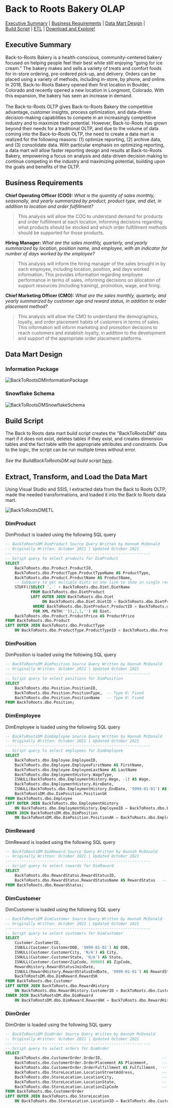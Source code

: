 <a name="top"></a>

# Back to Roots Bakery OLAP
[Executive Summary](#ExecutiveSummary) | [Business Requirements](#BusinessRequirements) | [Data Mart Design](#DataMartDesign) |
<br>[Build Script](#BuildScript) | [ETL](#ETL) | [Download and Explore!](#DownloadExplore)

<a name="ExecutiveSummary"></a>
## Executive Summary
Back-to-Roots Bakery is a health-conscious, community-centered bakery focused on helping people feel their best while still enjoying “going for ice cream.” The bakery makes and sells a variety of treats and comfort foods for in-store ordering, pre-ordered pick-up, and delivery. Orders can be placed using a variety of methods, including in-store, by phone, and online. In 2018, Back-to-Roots Bakery opened their first location in Boulder, Colorado and recently opened a new location in Longmont, Colorado. With this expansion, the bakery has seen an increase in demand.
<br>
<br>The Back-to-Roots OLTP gives Back-to-Roots Bakery the competitive advantage, customer insights, process optimization, and data-driven decision-making capabilities to compete in an increasingly competitive industry and to maximize their potential. However, Back-to-Roots has grown beyond their needs for a traditional OLTP, and due to the volume of data coming into the Back-to-Roots OLTP, the need to create a data mart is realized for the following reasons: (1) optimize reporting, (2) archive data, and (3) consolidate data. With particular emphasis on optimizing reporting, a data mart will allow faster reporting design and results at Back-to-Roots Bakery, empowering a focus on analysis and data-driven decision making to continue competing in the industry and maximizing potential, building upon the goals and benefits of the OLTP.
<br>

<a name="BusinessRequirements"></a>
## Business Requirements
<b>Chief Operating Officer (COO):</b> <i>What is the quantity of sales monthly, seasonally, and yearly summarized by product, product type, and diet, in addition to location and order fulfillment?</i>
<blockquote>This analysis will allow the COO to understand demand for products and order fulfillment at each location, informing decisions regarding what products should be stocked and which order fulfillment methods should be supported for those products.</blockquote>

<b>Hiring Manager:</b> <i>What are the sales monthly, quarterly, and yearly summarized by location, position name, and employee, with an indicator for number of days worked by the employee?</i>
<blockquote>This analysis will inform the hiring manager of the sales brought in by each employee, including location, position, and days worked information. This provides information regarding employee performance in terms of sales, informing decisions on allocation of support resources (including training), promotion, wage, and firing.</blockquote>

<b>Chief Marketing Officer (CMO):</b> <i>What are the sales monthly, quarterly, and yearly summarized by customer age and reward status, in addition to order placement method?</i>
<blockquote>This analysis will allow the CMO to understand the demographics, loyalty, and order placement habits of customers in terms of sales. This information will inform marketing and promotion decisions to reach customers and establish loyalty, in addition to the development and support of the appropriate order placement platforms.</blockquote>

<a name="DataMartDesign"></a>
## Data Mart Design
### Information Package

![BackToRootsDMInformationPackage](https://user-images.githubusercontent.com/91146906/138394990-ba725c47-4bd2-4478-aa8c-23640d321c27.png)

### Snowflake Schema

![BackToRootsDMSnowflakeSchema](https://user-images.githubusercontent.com/91146906/138395442-53585d50-d802-4794-bf6c-3b6ec1aeb7df.png)

<a name="BuildScript"></a>
## Build Script
The Back to Roots data mart build script creates the "BackToRootsDM" data mart if it does not exist, deletes tables if they exist, and creates dimension tables and the fact table with the appropriate attributes and constraints. Due to the logic, the script can be run multiple times without error.
<br>
<br><i>See the BuildBackToRootsDM.sql build script [here](../BackToRootsOLAP/BuildBackToRootsDM.sql).</i>

<a name="ETL"></a>
## Extract, Transform, and Load the Data Mart
Using Visual Studio and SSIS, I extracted data from the Back to Roots OLTP, made the needed transformations, and loaded it into the Back to Roots data mart.

![BackToRootsDMETL](https://user-images.githubusercontent.com/91146906/138397836-485fec03-a356-45c7-9377-3f0d16099afe.png)

### DimProduct
DimProduct is loaded using the following SQL query
```SQL
-- BackToRootsDM DimProduct Source Query Written by Hannah McDonald
-- Originally Written: October 2021 | Updated October 2021
---------------------------------------------------------------
-- Script query to select products for DimProduct
SELECT
	BackToRoots.dbo.Product.ProductID,
	BackToRoots.dbo.ProductType.ProductTypeName AS ProductType,       -- Type 0: Fixed
	BackToRoots.dbo.Product.ProductName AS ProductName,               -- Type 0: Fixed
	-- Subquery to get multiple diets on one line to show in single record
	STUFF((SELECT ', ' + BackToRoots.dbo.Diet.DietName
		   FROM BackToRoots.dbo.DietProduct
		   LEFT OUTER JOIN BackToRoots.dbo.Diet
				ON BackToRoots.dbo.Diet.DietID = BackToRoots.dbo.DietProduct.DietID
			WHERE BackToRoots.dbo.DietProduct.ProductID = BackToRoots.dbo.Product.ProductID
			FOR XML PATH('')),1,1,'') AS Diet,                            -- Type 0: Fixed
	BackToRoots.dbo.Product.ProductPrice AS ProductPrice              -- Type 2: Historical
FROM BackToRoots.dbo.Product
LEFT OUTER JOIN BackToRoots.dbo.ProductType
	ON BackToRoots.dbo.ProductType.ProductTypeID = BackToRoots.dbo.Product.ProductTypeID;
```

### DimPosition
DimPosition is loaded using the following SQL query
```SQL
-- BackToRootsDM DimPosition Source Query Written by Hannah McDonald
-- Originally Written: October 2021 | Updated October 2021
---------------------------------------------------------------
-- Script query to select positions for DimPosition
SELECT
	BackToRoots.dbo.Position.PositionID,
	BackToRoots.dbo.Position.PositionType,	-- Type 0: Fixed
	BackToRoots.dbo.Position.PositionName	-- Type 0: Fixed
FROM BackToRoots.dbo.Position;
```

### DimEmployee
DimEmployee is loaded using the following SQL query
```SQL
-- BackToRootsDM DimEmployee Source Query Written by Hannah McDonald
-- Originally Written: October 2021 | Updated October 2021
---------------------------------------------------------------
-- Script query to select employees for DimEmployee
SELECT
	BackToRoots.dbo.Employee.EmployeeID,
	BackToRoots.dbo.Employee.EmployeeFirstName AS FirstName,                    -- Type 0: Fixed
	BackToRoots.dbo.Employee.EmployeeLastName AS LastName                       -- Type 1: Changing
	BackToRoots.dbo.EmploymentHistory.WageType,                                 -- Type 0: Fixed
	ISNULL(BackToRoots.dbo.EmploymentHistory.Wage, -1) AS Wage,                 -- Type 0: Fixed      -- Replace null with illogical wage
	BackToRoots.dbo.EmploymentHistory.HireDate,                                 -- Type 0: Fixed
	ISNULL(BackToRoots.dbo.EmploymentHistory.EndDate, '9999-01-01') AS EndDate, -- Type 1: Changing   -- Replace null with illogical date
	BackToRootsDM.dbo.DimPosition.PositionSK                                    -- Type 0: Fixed
FROM BackToRoots.dbo.Employee
LEFT OUTER JOIN BackToRoots.dbo.EmploymentHistory
	ON BackToRoots.dbo.EmploymentHistory.EmployeeID = BackToRoots.dbo.Employee.EmployeeID
INNER JOIN BackToRootsDM.dbo.DimPosition
	ON BackToRootsDM.dbo.DimPosition.PositionAK = BackToRoots.dbo.EmploymentHistory.PositionID;
```

### DimReward
DimReward is loaded using the following SQL query
```SQL
-- BackToRootsDM DimReward Source Query Written by Hannah McDonald
-- Originally Written: October 2021 | Updated October 2021
---------------------------------------------------------------
-- Script query to select rewards for DimReward
SELECT
	BackToRoots.dbo.RewardStatus.RewardStatusID,
	BackToRoots.dbo.RewardStatus.RewardStatusName AS RewardStatus	-- Type 0: Fixed
FROM BackToRoots.dbo.RewardStatus;
```

### DimCustomer
DimCustomer is loaded using the following SQL query
```SQL
-- BackToRootsDM DimCustomer Source Query Written by Hannah McDonald
-- Originally Written: October 2021 | Updated October 2021
---------------------------------------------------------------
-- Script query to select customers for DimCustomer
SELECT
	Customer.CustomerID,
	ISNULL(Customer.CustomerDOB, '9999-01-01') AS DOB,                              -- Type 0: Fixed      -- Replace null with illogical date
	ISNULL(Customer.CustomerCity, 'N/A') AS City,                                   -- Type 1: Changing
	ISNULL(Customer.CustomerState, 'N/A') AS State,                                 -- Type 1: Changing
	ISNULL(Customer.CustomerZipCode, 00000) AS ZipCode,                             -- Type 1: Changing   -- Replace null with illogical zip code
	RewardHistory.RewardStatusJoinDate,                                             -- Type 0: Fixed
	ISNULL(RewardHistory.RewardStatusEndDate, '9999-01-01') AS RewardStatusEndDate, -- Type 1: Changing   -- Replace null with illogical date
	BackToRootsDM.dbo.DimReward.RewardSK                                            -- Type 0: Fixed
FROM BackToRoots.dbo.Customer
LEFT OUTER JOIN BackToRoots.dbo.RewardHistory
	ON BackToRoots.dbo.RewardHistory.CustomerID = BackToRoots.dbo.Customer.CustomerID
INNER JOIN BackToRootsDM.dbo.DimReward
	ON BackToRootsDM.dbo.DimReward.RewardAK = BackToRoots.dbo.RewardHistory.RewardStatusID;
```

### DimOrder
DimOrder is loaded using the following SQL query
```SQL
-- BackToRootsDM DimOrder Source Query Written by Hannah McDonald
-- Originally Written: October 2021 | Updated October 2021
---------------------------------------------------------------
-- Script query to select orders for DimOrder
SELECT
	BackToRoots.dbo.CustomerOrder.OrderID,                          -- Type 0: Fixed
	BackToRoots.dbo.CustomerOrder.OrderPlacement AS Placement,      -- Type 0: Fixed
	BackToRoots.dbo.CustomerOrder.OrderFulfillment AS Fulfillment,  -- Type 0: Fixed
	BackToRoots.dbo.StoreLocation.LocationStreetAddress,            -- Type 0: Fixed
	BackToRoots.dbo.StoreLocation.LocationCity,                     -- Type 0: Fixed
	BackToRoots.dbo.StoreLocation.LocationState,                    -- Type 0: Fixed
	BackToRoots.dbo.StoreLocation.LocationZipCode                   -- Type 0: Fixed
FROM BackToRoots.dbo.CustomerOrder
LEFT OUTER JOIN BackToRoots.dbo.StoreLocation
	ON BackToRoots.dbo.StoreLocation.LocationID = BackToRoots.dbo.CustomerOrder.LocationID;
```
